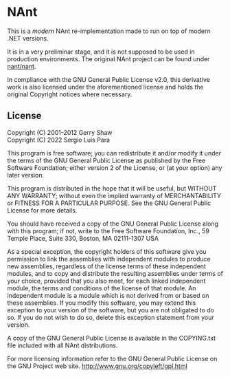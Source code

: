 # NAnt

This is a _modern_ NAnt re-implementation made to run on top of modern .NET
versions.

It is in a very preliminar stage, and it is not supposed to be used in
production environments. The original NAnt project can be found under [nant/nant](https://github.com/nant/nant).

In compliance with the GNU General Public License v2.0, this derivative work is
also licensed under the aforementioned license and holds the original Copyright
notices where necessary.

## License

Copyright (C) 2001-2012 Gerry Shaw  
Copyright (C) 2022 Sergio Luis Para

This program is free software; you can redistribute it and/or modify it under the terms of the GNU General Public License as published by the Free Software Foundation; either version 2 of the License, or (at your option) any later version.

This program is distributed in the hope that it will be useful, but WITHOUT ANY WARRANTY; without even the implied warranty of MERCHANTABILITY or FITNESS FOR A PARTICULAR PURPOSE. See the GNU General Public License for more details.

You should have received a copy of the GNU General Public License along with this program; if not, write to the Free Software Foundation, Inc., 59 Temple Place, Suite 330, Boston, MA 02111-1307 USA

As a special exception, the copyright holders of this software give you permission to link the assemblies with independent modules to produce new assemblies, regardless of the license terms of these independent modules, and to copy and distribute the resulting assemblies under terms of your choice, provided that you also meet, for each linked independent module, the terms and conditions of the license of that module. An independent module is a module which is not derived from or based on these assemblies. If you modify this software, you may extend this exception to your version of the software, but you are not obligated to do so. If you do not wish to do so, delete this exception statement from your version.

A copy of the GNU General Public License is available in the COPYING.txt file included with all NAnt distributions.

For more licensing information refer to the GNU General Public License on the GNU Project web site. http://www.gnu.org/copyleft/gpl.html
